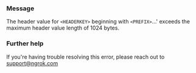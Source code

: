 
### Message
The header value for <code>&lt;HEADERKEY&gt;</code> beginning with <code>&lt;PREFIX&gt;</code>...' exceeds the maximum header value length of 1024 bytes.

### Further help
If you're having trouble resolving this error, please reach out to [support@ngrok.com](mailto:support@ngrok.com?subject=Help%20with%20ERR_NGROK_7106)

